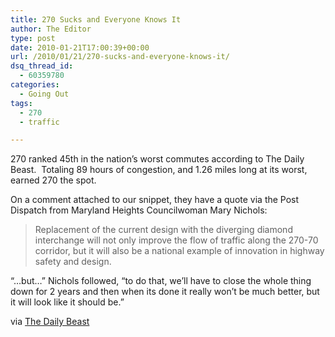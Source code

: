 ```yaml
---
title: 270 Sucks and Everyone Knows It
author: The Editor
type: post
date: 2010-01-21T17:00:39+00:00
url: /2010/01/21/270-sucks-and-everyone-knows-it/
dsq_thread_id:
  - 60359780
categories:
  - Going Out
tags:
  - 270
  - traffic

---
```

270 ranked 45th in the nation&#8217;s worst commutes according to The Daily Beast.  Totaling 89 hours of congestion, and 1.26 miles long at its worst, earned 270 the spot.

On a comment attached to our snippet, they have a quote via the Post Dispatch from Maryland Heights Councilwoman Mary Nichols:

> Replacement of the current design with the diverging diamond interchange will not only improve the flow of traffic along the 270-70 corridor, but it will also be a national example of innovation in highway safety and design.

&#8220;&#8230;but&#8230;&#8221; Nichols followed, &#8220;to do that, we&#8217;ll have to close the whole thing down for 2 years and then when its done it really won&#8217;t be much better, but it will look like it should be.&#8221;

via <a href="http://www.thedailybeast.com/blogs-and-stories/2010-01-19/americas-75-worst-commutes/full/" target="_blank">The Daily Beast</a>